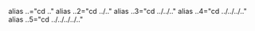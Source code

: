alias ..="cd .."
alias ..2="cd ../.."
alias ..3="cd ../../.."
alias ..4="cd ../../../.."
alias ..5="cd ../../../../.."